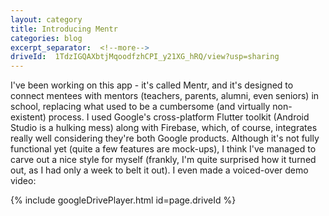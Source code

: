 ```yaml
---
layout: category
title: Introducing Mentr
categories: blog
excerpt_separator:  <!--more-->
driveId:  1TdzIGQAXbtjMqoodfzhCPI_y21XG_hRQ/view?usp=sharing
---
```



I've been working on this app - it's called Mentr, and it's designed to connect mentees with mentors (teachers, parents, alumni, even seniors) in school, replacing what used to be a cumbersome (and virtually non-existent) process. I used Google's cross-platform Flutter toolkit (Android Studio is a hulking mess) along with Firebase, which, of course, integrates really well considering they're both Google products. Although it's not fully functional yet (quite a few features are mock-ups), I think I've managed to carve out a nice style for myself (frankly, I'm quite surprised how it turned out, as I had only a week to belt it out). I even made a voiced-over demo video:

{% include googleDrivePlayer.html id=page.driveId %}
